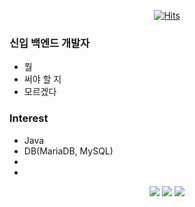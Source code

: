 <div align=center>

[![Hits](https://hits.seeyoufarm.com/api/count/incr/badge.svg?url=https%3A%2F%2Fgithub.com%2Fzzsza)](https://hits.seeyoufarm.com) 

</div>

### 신입 백엔드 개발자
- 뭘
- 써야 할 지 
- 모르겠다

### Interest
- Java
- DB(MariaDB, MySQL)
- 
- 

<div align=center>

<img src="https://img.shields.io/badge/#6DB33F?style=for-the-badge&logo=spring&logoColor=white">
<img src="https://img.shields.io/badge/#003545?style=for-the-badge&logo=mariadb&logoColor=white">
<img src="https://img.shields.io/badge/#181717?style=for-the-badge&logo=github&logoColor=white">
</div>
